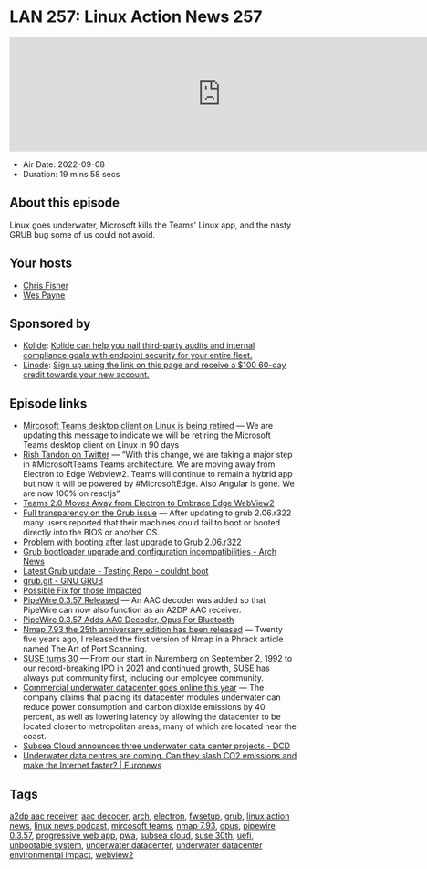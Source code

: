 # LAN 257: Linux Action News 257

<iframe src="https://player.fireside.fm/v2/DAcK9LdX+pRTbfWCh?theme=dark" width="740" height="200" frameborder="0" scrolling="no"></iframe>

* Air Date: 2022-09-08
* Duration: 19 mins 58 secs

## About this episode

Linux goes underwater, Microsoft kills the Teams' Linux app, and the nasty GRUB bug some of us could not avoid.

## Your hosts
* [Chris Fisher](https://linuxactionnews.com/hosts/chris)
* [Wes Payne](https://linuxactionnews.com/hosts/wes)

## Sponsored by

  * [Kolide](https://l.kolide.co/3klbWzr): [Kolide can help you nail third-party audits and internal compliance goals with endpoint security for your entire fleet. ](https://l.kolide.co/3klbWzr)
  * [Linode](http://linode.com/lan): [Sign up using the link on this page and receive a $100 60-day credit towards your new account. ](http://linode.com/lan)



## Episode links

  * [Mircosoft Teams desktop client on Linux is being retired](https://www.reddit.com/r/linux/comments/x3c1sk/mircosoft_teams_desktop_client_on_linux_is_being/ "Mircosoft Teams desktop client on Linux is being retired") — We are updating this message to indicate we will be retiring the Microsoft Teams desktop client on Linux in 90 days
  * [Rish Tandon on Twitter](https://twitter.com/TandonRish/status/1408085784016539653 "Rish Tandon on Twitter") — “With this change, we are taking a major step in #MicrosoftTeams Teams architecture. We are moving away from Electron to Edge Webview2. Teams will continue to remain a hybrid app but now it will be powered by #MicrosoftEdge. Also Angular is gone. We are now 100% on reactjs” 
  * [Teams 2.0 Moves Away from Electron to Embrace Edge WebView2](https://techcommunity.microsoft.com/t5/microsoft-teams/teams-2-0-moves-away-from-electron-to-embrace-edge-webview2/m-p/2484565 "Teams 2.0 Moves Away from Electron to Embrace Edge WebView2")
  * [Full transparency on the Grub issue](https://endeavouros.com/news/full-transparency-on-the-grub-issue/ "Full transparency on the Grub issue") — After updating to grub 2.06.r322 many users reported that their machines could fail to boot or booted directly into the BIOS or another OS.
  * [Problem with booting after last upgrade to Grub 2.06.r322 ](https://bbs.archlinux.org/viewtopic.php?id=279334 "Problem with booting after last upgrade to Grub 2.06.r322 ")
  * [Grub bootloader upgrade and configuration incompatibilities - Arch News](https://archlinux.org/news/grub-bootloader-upgrade-and-configuration-incompatibilities/ "Grub bootloader upgrade and configuration incompatibilities - Arch News")
  * [Latest Grub update - Testing Repo - couldnt boot](https://www.reddit.com/r/archlinux/comments/wx90x4/latest_grub_update_testing_repo_couldnt_boot/ "Latest Grub update - Testing Repo - couldnt boot")
  * [grub.git - GNU GRUB](https://git.savannah.gnu.org/cgit/grub.git/commit/?id=26031d3b101648352e4e427f04bf69d320088e77 "grub.git - GNU GRUB")
  * [Possible Fix for those Impacted](https://forum.endeavouros.com/t/grub-2-2-06-r322-gd9b4638c5-1-wont-boot-and-goes-straight-to-the-bios-after-update/30653/60 "Possible Fix for those Impacted")
  * [PipeWire 0.3.57 Released](https://gitlab.freedesktop.org/pipewire/pipewire/-/tags/0.3.57 "PipeWire 0.3.57 Released") — An AAC decoder was added so that PipeWire can now also function as an A2DP AAC receiver.
  * [PipeWire 0.3.57 Adds AAC Decoder, Opus For Bluetooth](https://www.phoronix.com/news/PipeWire-0.3.57-Released "PipeWire 0.3.57 Adds AAC Decoder, Opus For Bluetooth")
  * [Nmap 7.93 the 25th anniversary edition has been released](https://www.helpnetsecurity.com/2022/09/05/nmap-7-93-released/ "Nmap 7.93 the 25th anniversary edition has been released") — Twenty five years ago, I released the first version of Nmap in a Phrack article named The Art of Port Scanning.
  * [SUSE turns 30](https://www.suse.com/c/30-fun-facts-about-suse/ "SUSE turns 30") — From our start in Nuremberg on September 2, 1992 to our record-breaking IPO in 2021 and continued growth, SUSE has always put community first, including our employee community. 
  * [Commercial underwater datacenter goes online this year](https://www.theregister.com/2022/09/01/subsea_cloud_underwater_datacenter/ "Commercial underwater datacenter goes online this year") — The company claims that placing its datacenter modules underwater can reduce power consumption and carbon dioxide emissions by 40 percent, as well as lowering latency by allowing the datacenter to be located closer to metropolitan areas, many of which are located near the coast.
  * [Subsea Cloud announces three underwater data center projects - DCD](https://www.datacenterdynamics.com/en/news/subsea-cloud-announces-three-underwater-data-center-projects/ "Subsea Cloud announces three underwater data center projects - DCD")
  * [Underwater data centres are coming. Can they slash CO2 emissions and make the Internet faster? | Euronews](https://www.euronews.com/next/2022/08/31/underwater-data-centres-are-coming-can-they-slash-co2-emissions-and-make-the-internet-fast?utm_medium=Social&utm_source=Twitter#Echobox=1661962231 "Underwater data centres are coming. Can they slash CO2 emissions and make the Internet faster? | Euronews")



## Tags

[a2dp aac receiver](https://linuxactionnews.com/tags/a2dp%20aac%20receiver), [aac decoder](https://linuxactionnews.com/tags/aac%20decoder), [arch](https://linuxactionnews.com/tags/arch), [electron](https://linuxactionnews.com/tags/electron), [fwsetup](https://linuxactionnews.com/tags/fwsetup), [grub](https://linuxactionnews.com/tags/grub), [linux action news](https://linuxactionnews.com/tags/linux%20action%20news), [linux news podcast](https://linuxactionnews.com/tags/linux%20news%20podcast), [mircosoft teams](https://linuxactionnews.com/tags/mircosoft%20teams), [nmap 7.93](https://linuxactionnews.com/tags/nmap%207.93), [opus](https://linuxactionnews.com/tags/opus), [pipewire 0.3.57](https://linuxactionnews.com/tags/pipewire%200.3.57), [progressive web app](https://linuxactionnews.com/tags/progressive%20web%20app), [pwa](https://linuxactionnews.com/tags/pwa), [subsea cloud](https://linuxactionnews.com/tags/subsea%20cloud), [suse 30th](https://linuxactionnews.com/tags/suse%2030th), [uefi](https://linuxactionnews.com/tags/uefi), [unbootable system](https://linuxactionnews.com/tags/unbootable%20system), [underwater datacenter](https://linuxactionnews.com/tags/underwater%20datacenter), [underwater datacenter environmental impact](https://linuxactionnews.com/tags/underwater%20datacenter%20environmental%20impact), [webview2](https://linuxactionnews.com/tags/webview2)